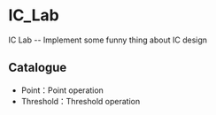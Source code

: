 # IC_Lab
IC Lab -- Implement some funny thing about IC design

## Catalogue

* Point：Point operation
* Threshold：Threshold operation
